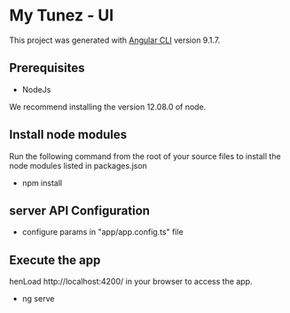 My Tunez - UI
==================
This project was generated with [Angular CLI](https://github.com/angular/angular-cli) version 9.1.7.

Prerequisites
--------------------------------------
- NodeJs 

We recommend installing the version 12.08.0 of node.

Install node modules
--------------------
Run the following command from the root of your source files to install the node modules listed in packages.json
+ npm install


server API Configuration
----------------------
+ configure params in "app/app.config.ts" file

Execute the app
--------------------------
henLoad http://localhost:4200/ in your browser to access the app.

+ ng serve